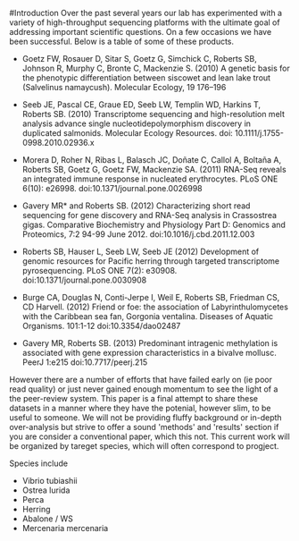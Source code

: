 #Introduction
  Over the past several years our lab has experimented with a variety of high-throughput sequencing platforms with the ultimate goal of addressing important scientific questions. On a few occasions we have been successful. Below is a table of some of these products.
  
* Goetz FW, Rosauer D, Sitar S, Goetz G, Simchick C, Roberts SB, Johnson R, Murphy C, Bronte C, Mackenzie S. (2010) A genetic basis for the phenotypic differentiation between siscowet and lean lake trout (Salvelinus namaycush). Molecular Ecology, 19 176–196

* Seeb JE, Pascal CE, Graue ED, Seeb LW, Templin WD, Harkins T, Roberts SB. (2010) Transcriptome sequencing and high-resolution melt analysis advance single nucleotidepolymorphism discovery in duplicated salmonids. Molecular Ecology Resources. doi: 10.1111/j.1755-0998.2010.02936.x

* Morera D, Roher N, Ribas L, Balasch JC, Doñate C, Callol A, Boltaña A, Roberts SB, Goetz G, Goetz FW, Mackenzie SA. (2011) RNA-Seq reveals an integrated immune response in nucleated erythrocytes. PLoS ONE 6(10): e26998. doi:10.1371/journal.pone.0026998

* Gavery MR* and Roberts SB. (2012) Characterizing short read sequencing for gene discovery and RNA-Seq analysis in Crassostrea gigas. Comparative Biochemistry and Physiology Part D: Genomics and Proteomics, 7:2 94-99 June 2012. doi:10.1016/j.cbd.2011.12.003

* Roberts SB, Hauser L, Seeb LW, Seeb JE (2012) Development of genomic resources for Pacific herring through targeted transcriptome pyrosequencing. PLoS ONE 7(2): e30908. doi:10.1371/journal.pone.0030908

*   Burge CA, Douglas N, Conti-Jerpe I, Weil E, Roberts SB, Friedman CS, CD Harvell. (2012) Friend or foe: the association of Labyrinthulomycetes with the Caribbean sea fan, Gorgonia ventalina. Diseases of Aquatic Organisms. 101:1-12 doi:10.3354/dao02487
 
*   Gavery MR, Roberts SB. (2013) Predominant intragenic methylation is associated with gene expression characteristics in a bivalve mollusc. PeerJ 1:e215 doi:10.7717/peerj.215
  
  
  However there are a number of efforts that have failed early on (ie poor read quality) or just never gained enough momentum to see the light of a the peer-review system. This paper is a final attempt to share these datasets in a manner where they have the potenial, however slim, to be useful to someone. We will not be providing fluffy background or in-depth over-analysis but strive to offer a sound 'methods' and 'results' section if you are consider a conventional paper, which this not. This current work will be organized by tareget species, which will often correspond to progject.
  
  
  Species include  
  - Vibrio tubiashii  
  - Ostrea lurida  
  - Perca  
  - Herring  
  - Abalone / WS  
  - Mercenaria mercenaria
  
  